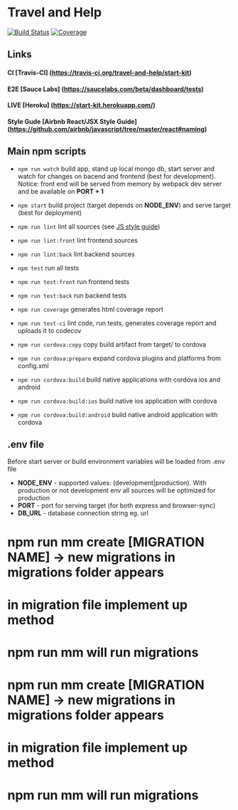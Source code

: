 # Travel and Help
[![Build Status](https://travis-ci.org/travel-and-help/start-kit.svg?branch=master)](https://travis-ci.org/travel-and-help/start-kit)
[![Coverage](https://codecov.io/github/travel-and-help/start-kit/coverage.svg?branch=master)](https://codecov.io/github/travel-and-help/start-kit?branch=master)

## Links

#### CI [Travis-CI] (https://travis-ci.org/travel-and-help/start-kit)

#### E2E [Sauce Labs] (https://saucelabs.com/beta/dashboard/tests)

#### LIVE [Heroku] (https://start-kit.herokuapp.com/)

#### Style Gude [Airbnb React/JSX Style Guide] (https://github.com/airbnb/javascript/tree/master/react#naming)

## Main npm scripts

* ``` npm run watch ``` build app, stand up local mongo db, start server and watch for changes on bacend and frontend (best for development). Notice: front end will be served from memory by webpack dev server and be available on __PORT + 1__
* ``` npm start ``` build project (target depends on __NODE_ENV__) and serve target (best for deployment)

* ``` npm run lint ``` lint all sources (see [JS style guide](https://github.com/airbnb/javascript))
* ``` npm run lint:front ``` lint frontend sources
* ``` npm run lint:back ``` lint backend sources

* ``` npm test ``` run all tests
* ``` npm run test:front ``` run frontend tests
* ``` npm run test:back ``` run backend tests

* ``` npm run coverage ``` generates html coverage report

* ``` npm run test-ci ``` lint code, run tests, generates coverage report and uploads it to codecov

* ``` npm run cordova:copy ``` copy build artifact from target/ to cordova
* ``` npm run cordova:prepare ``` expand cordova plugins and platforms from config.xml
* ``` npm run cordova:build ``` build native applications with cordova ios and android
* ``` npm run cordova:build:ios ``` build native ios application with cordova
* ``` npm run cordova:build:android ``` build native android application with cordova

## .env file
Before start server or build environment variables will be loaded from .env file

* __NODE_ENV__ - supported values: (development|production). With production or not development env all sources will be optimized for production
* __PORT__ - port for serving target (for both express and browser-sync)
* __DB_URL__ - database connection string eg. url

# npm run mm create [MIGRATION NAME] -> new migrations in migrations folder appears
# in migration file implement up method
# npm run mm will run migrations

# npm run mm create [MIGRATION NAME] -> new migrations in migrations folder appears
# in migration file implement up method
# npm run mm will run migrations
